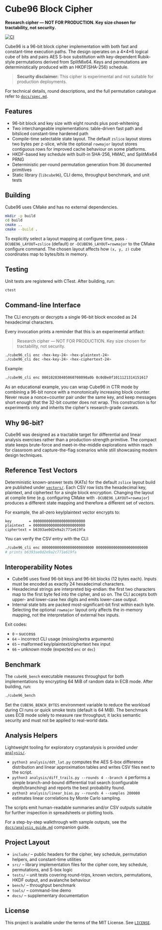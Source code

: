 # Cube96 Block Cipher

**Research cipher — NOT FOR PRODUCTION. Key size chosen for tractability, not security.**

[![CI](https://github.com/OWNER/96bit-block-cipher/actions/workflows/ci.yml/badge.svg)](https://github.com/OWNER/96bit-block-cipher/actions/workflows/ci.yml)

Cube96 is a 96-bit block cipher implementation with both fast and constant-time
execution paths. The design operates on a 4×4×6 logical cube of bits and pairs
AES S-box substitution with key-dependent Rubik-style permutations derived from
SplitMix64. Keys and permutations are deterministically produced with an
HKDF(SHA-256) schedule.

> **Security disclaimer:** This cipher is experimental and not suitable for
> production deployments.

For technical details, round descriptions, and the full permutation catalogue
refer to [`docs/spec.md`](docs/spec.md).

## Features

- 96-bit block and key size with eight rounds plus post-whitening
- Two interchangeable implementations: table-driven fast path and bitsliced
  constant-time hardened path
- Compile-time selectable state layout. The default `zslice` layout stores two
  bytes per z-slice, while the optional `rowmajor` layout stores contiguous rows
  for improved cache behaviour on some platforms.
- HKDF-based key schedule with built-in SHA-256, HMAC, and SplitMix64 PRNG
- Deterministic per-round permutation generation from 36 documented primitives
- Static library (`libcube96`), CLI demo, throughput benchmark, and unit tests

## Building

Cube96 uses CMake and has no external dependencies.

```sh
mkdir -p build
cd build
cmake ..
cmake --build .
```

To explicitly select a layout mapping at configure time, pass
`-DCUBE96_LAYOUT=zslice` (default) or `-DCUBE96_LAYOUT=rowmajor` to the CMake
configure command. The chosen layout affects how `(x, y, z)` cube coordinates
map to bytes/bits in memory.

## Testing

Unit tests are registered with CTest. After building, run:

```sh
ctest
```

## Command-line Interface

The CLI encrypts or decrypts a single 96-bit block encoded as 24 hexadecimal
characters.

Every invocation prints a reminder that this is an experimental artifact:

> Research cipher — NOT FOR PRODUCTION. Key size chosen for tractability, not security.

```sh
./cube96_cli enc <hex-key-24> <hex-plaintext-24>
./cube96_cli dec <hex-key-24> <hex-ciphertext-24>
```

Example:

```sh
./cube96_cli enc 000102030405060708090a0b 0c0d0e0f1011121314151617
```

As an educational example, you can wrap Cube96 in CTR mode by combining a
96-bit nonce with a monotonically increasing block counter. Never reuse a
nonce+counter pair under the same key, and keep messages short enough that the
32-bit counter does not wrap. This construction is for experiments only and
inherits the cipher's research-grade caveats.

## Why 96-bit?

Cube96 was designed as a tractable target for differential and linear analysis
exercises rather than a production-strength primitive. The compact state keeps
brute-force and meet-in-the-middle explorations within reach for classroom and
capture-the-flag scenarios while still showcasing modern design techniques.

## Reference Test Vectors

Deterministic known-answer tests (KATs) for the default `zslice` layout build
are published under [`vectors/`](vectors/). Each CSV row lists the hexadecimal
key, plaintext, and ciphertext for a single block encryption. Changing the
layout at compile time (e.g. configuring CMake with
`-DCUBE96_LAYOUT=rowmajor`) produces a different state mapping and therefore a
different set of vectors.

For example, the all-zero key/plaintext vector encrypts to:

```
key        = 000000000000000000000000
plaintext  = 000000000000000000000000
ciphertext = b6393ae0d2e9a2c771e619fa
```

You can verify the CSV entry with the CLI:

```sh
./cube96_cli enc 000000000000000000000000 000000000000000000000000
# prints b6393ae0d2e9a2c771e619fa
```

## Interoperability Notes

- Cube96 uses fixed 96-bit keys and 96-bit blocks (12 bytes each). Inputs must
  be encoded as exactly 24 hexadecimal characters.
- Hexadecimal strings are interpreted big-endian: the first two characters map
  to the first byte fed into the cipher, and so on. The CLI accepts both upper-
  and lower-case hex digits and emits lower-case output.
- Internal state bits are packed most-significant-bit first within each byte.
  Selecting the optional `rowmajor` layout only affects the in-memory mapping,
  not the interpretation of external hex inputs.

Exit codes:

- `0` – success
- `64` – incorrect CLI usage (missing/extra arguments)
- `65` – malformed key/plaintext/ciphertext hex input
- `66` – unknown mode (expected `enc` or `dec`)

## Benchmark

The `cube96_bench` executable measures throughput for both implementations by
encrypting 64 MiB of random data in ECB mode. After building, run:

```sh
./cube96_bench
```

Set the `CUBE96_BENCH_BYTES` environment variable to reduce the workload during
CI runs or quick smoke tests (default is 64 MiB). The benchmark uses ECB mode
solely to measure raw throughput; it lacks semantic security and must not be
applied to real-world data.

## Analysis Helpers

Lightweight tooling for exploratory cryptanalysis is provided under
[`analysis/`](analysis/).

- `python3 analysis/ddt_lat.py` computes the AES S-box difference distribution
  and linear approximation tables and writes CSV files next to the script.
- `python3 analysis/diff_trails.py --rounds 4 --branch 4` performs a simple
  branch-and-bound differential trail search (configurable depth/branching) and
  reports the best probability found.
- `python3 analysis/linear_bias.py --rounds 4 --samples 200000` estimates linear
  correlations by Monte Carlo sampling.

The scripts emit human-readable summaries and/or CSV outputs suitable for
further inspection in spreadsheets or plotting tools.

For a step-by-step walkthrough with sample outputs, see the
[`docs/analysis_guide.md`](docs/analysis_guide.md) companion guide.

## Project Layout

- `include/` – public headers for the cipher, key schedule, permutation helpers,
  and constant-time utilities
- `src/` – library implementation files for the cipher core, key schedule,
  permutations, and S-box logic
- `tests/` – unit tests covering round-trips, known vectors, permutations,
  HKDF output, and avalanche behaviour
- `bench/` – throughput benchmark
- `tools/` – command-line demo
- `docs/` – supplementary documentation

## License

This project is available under the terms of the MIT License. See
[`LICENSE`](LICENSE).
